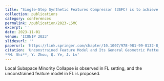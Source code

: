 ```yaml
---
title: "Single-Step Synthetic Features Compressor (3SFC) is to achieve communication-efficient FL by directly constructing a tiny synthetic dataset containing synthetic features based on raw gradients"
collection: publications
category: conferences
permalink: /publication/2023-LSMC
excerpt: ''
date: 2023-11-01
venue: 'ICONIP 2023'
slidesurl: ''
paperurl: 'https://link.springer.com/chapter/10.1007/978-981-99-8132-8_34'
citation: 'Unconstrained Feature Model and Its General Geometric Patterns in Federated Learning: Local Subspace Minority Collapse 
**M. Shi**, Y. Zhou, Q. Ye, J. Lv'
---
```


Local Subspace Minority Collapse is observed in FL setting, and the unconstrained feature model in FL is proposed.